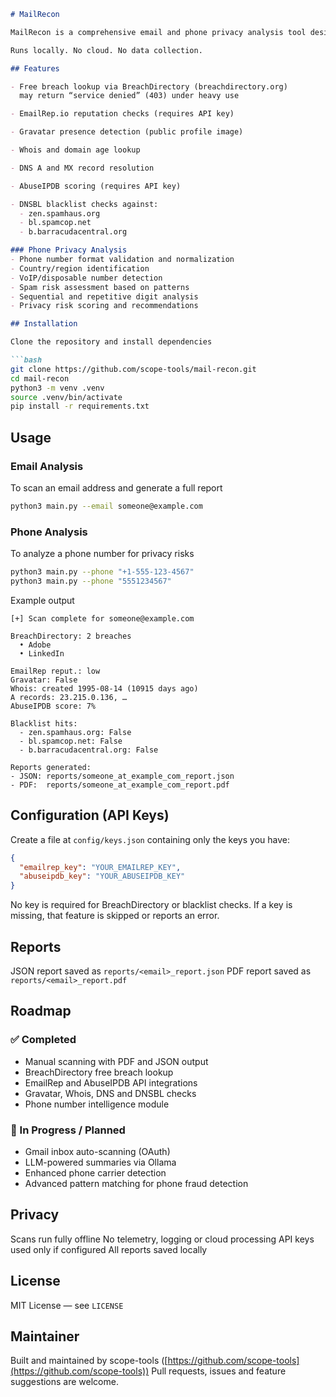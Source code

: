 ````markdown
# MailRecon

MailRecon is a comprehensive email and phone privacy analysis tool designed for digital safety, OSINT workflows, and privacy protection. It performs detailed analysis on email addresses, domains, and phone numbers using multiple data sources, then generates comprehensive reports in PDF and JSON format.

Runs locally. No cloud. No data collection.

## Features

- Free breach lookup via BreachDirectory (breachdirectory.org)  
  may return “service denied” (403) under heavy use

- EmailRep.io reputation checks (requires API key)

- Gravatar presence detection (public profile image)

- Whois and domain age lookup

- DNS A and MX record resolution

- AbuseIPDB scoring (requires API key)

- DNSBL blacklist checks against:  
  - zen.spamhaus.org  
  - bl.spamcop.net  
  - b.barracudacentral.org

### Phone Privacy Analysis
- Phone number format validation and normalization
- Country/region identification  
- VoIP/disposable number detection
- Spam risk assessment based on patterns
- Sequential and repetitive digit analysis
- Privacy risk scoring and recommendations

## Installation

Clone the repository and install dependencies

```bash
git clone https://github.com/scope-tools/mail-recon.git
cd mail-recon
python3 -m venv .venv
source .venv/bin/activate
pip install -r requirements.txt
````

## Usage

### Email Analysis
To scan an email address and generate a full report

```bash
python3 main.py --email someone@example.com
```

### Phone Analysis
To analyze a phone number for privacy risks

```bash
python3 main.py --phone "+1-555-123-4567"
python3 main.py --phone "5551234567"
```

Example output

```text
[+] Scan complete for someone@example.com

BreachDirectory: 2 breaches
  • Adobe
  • LinkedIn

EmailRep reput.: low
Gravatar: False
Whois: created 1995-08-14 (10915 days ago)
A records: 23.215.0.136, …
AbuseIPDB score: 7%

Blacklist hits:
  - zen.spamhaus.org: False
  - bl.spamcop.net: False
  - b.barracudacentral.org: False

Reports generated:
- JSON: reports/someone_at_example_com_report.json
- PDF:  reports/someone_at_example_com_report.pdf
```

## Configuration (API Keys)

Create a file at `config/keys.json` containing only the keys you have:

```json
{
  "emailrep_key": "YOUR_EMAILREP_KEY",
  "abuseipdb_key": "YOUR_ABUSEIPDB_KEY"
}
```

No key is required for BreachDirectory or blacklist checks. If a key is missing, that feature is skipped or reports an error.

## Reports

JSON report saved as `reports/<email>_report.json`
PDF report saved as `reports/<email>_report.pdf`

## Roadmap

### ✅ Completed
- Manual scanning with PDF and JSON output
- BreachDirectory free breach lookup
- EmailRep and AbuseIPDB API integrations
- Gravatar, Whois, DNS and DNSBL checks
- Phone number intelligence module

### 🚧 In Progress / Planned
- Gmail inbox auto-scanning (OAuth)
- LLM-powered summaries via Ollama
- Enhanced phone carrier detection
- Advanced pattern matching for phone fraud detection

## Privacy

Scans run fully offline
No telemetry, logging or cloud processing
API keys used only if configured
All reports saved locally

## License

MIT License — see `LICENSE`

## Maintainer

Built and maintained by scope-tools ([https://github.com/scope-tools](https://github.com/scope-tools))
Pull requests, issues and feature suggestions are welcome.

```
```
